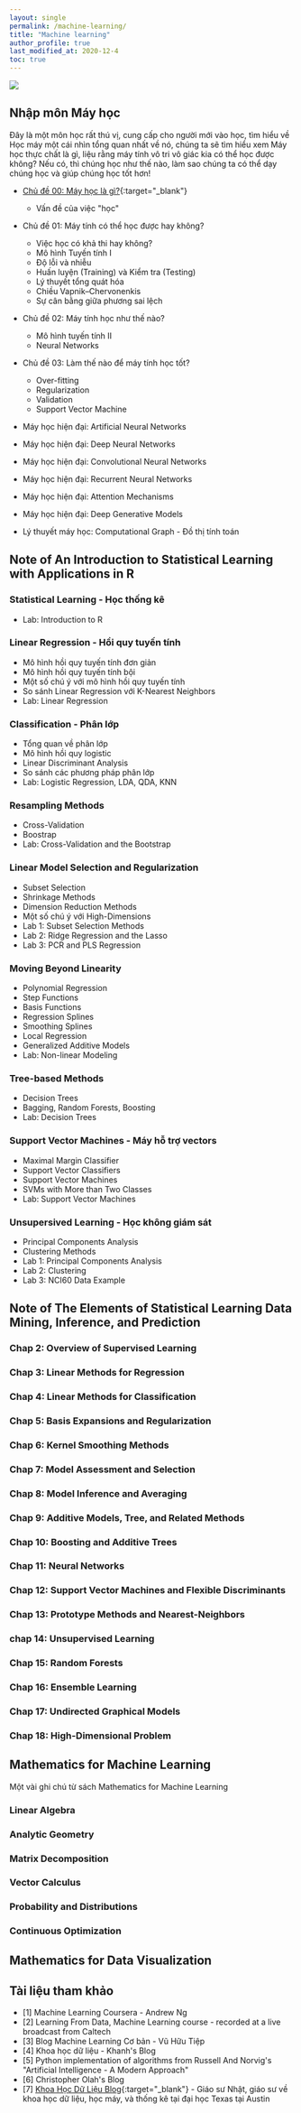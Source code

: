 ```yaml
---
layout: single
permalink: /machine-learning/
title: "Machine learning"
author_profile: true
last_modified_at: 2020-12-4
toc: true
---
```


<p><img src="{{site.baseurl}}/assets/images/header/ml.jpg"></p>

## Nhập môn Máy học

Đây là một môn học rất thú vị, cung cấp cho người mới vào học, tìm hiểu về Học máy một cái nhìn tổng quan nhất về nó, chúng ta sẽ tìm hiểu xem Máy học thực chất là gì, liệu rằng máy tính vô tri vô giác kia có thể học được không? Nếu có, thì chúng học như thế nào, làm sao chúng ta có thể dạy chúng học và giúp chúng học tốt hơn!

- [Chủ đề 00: Máy học là gì?](/intro2ml/topic00-intro-ml){:target="_blank"}
    - Vấn đề của việc "học"
- Chủ đề 01: Máy tính có thể học được hay không?
    - Việc học có khả thi hay không?
    - Mô hình Tuyến tính I
    - Độ lỗi và nhiễu
    - Huấn luyện (Training) và Kiểm tra (Testing)
    - Lý thuyết tổng quát hóa
    - Chiều Vapnik–Chervonenkis
    - Sự cân bằng giữa phương sai lệch
- Chủ đề 02: Máy tính học như thế nào?
    - Mô hình tuyến tính II
    - Neural Networks
- Chủ đề 03: Làm thế nào để máy tính học tốt?
    - Over-fitting
    - Regularization
    - Validation
    - Support Vector Machine

- Máy học hiện đại: Artificial Neural Networks
- Máy học hiện đại: Deep Neural Networks
- Máy học hiện đại: Convolutional Neural Networks
- Máy học hiện đại: Recurrent Neural Networks
- Máy học hiện đại: Attention Mechanisms
- Máy học hiện đại: Deep Generative Models

- Lý thuyết máy học: Computational Graph - Đồ thị tính toán

## Note of An Introduction to Statistical Learning with Applications in R

### Statistical Learning - Học thống kê

- Lab: Introduction to R

### Linear Regression - Hồi quy tuyến tính

- Mô hình hồi quy tuyến tính đơn giản
- Mô hình hồi quy tuyến tính bội
- Một số chú ý với mô hình hồi quy tuyến tính
- So sánh Linear Regression với K-Nearest Neighbors
- Lab: Linear Regression

### Classification - Phân lớp

- Tổng quan về phân lớp
- Mô hình hồi quy logistic
- Linear Discriminant Analysis
- So sánh các phương pháp phân lớp
- Lab: Logistic Regression, LDA, QDA, KNN

### Resampling Methods

- Cross-Validation
- Boostrap
- Lab: Cross-Validation and the Bootstrap

### Linear Model Selection and Regularization

- Subset Selection
- Shrinkage Methods
- Dimension Reduction Methods
- Một số chú ý với High-Dimensions
- Lab 1: Subset Selection Methods
- Lab 2: Ridge Regression and the Lasso
- Lab 3: PCR and PLS Regression

### Moving Beyond Linearity

- Polynomial Regression
- Step Functions
- Basis Functions
- Regression Splines
- Smoothing Splines
- Local Regression
- Generalized Additive Models
- Lab: Non-linear Modeling

### Tree-based Methods

- Decision Trees
- Bagging, Random Forests, Boosting
- Lab: Decision Trees

### Support Vector Machines - Máy hỗ trợ vectors

- Maximal Margin Classifier
- Support Vector Classifiers
- Support Vector Machines
- SVMs with More than Two Classes
- Lab: Support Vector Machines

### Unsupersived Learning - Học không giám sát

- Principal Components Analysis
- Clustering Methods
- Lab 1: Principal Components Analysis
- Lab 2: Clustering
- Lab 3: NCI60 Data Example

## Note of The Elements of Statistical Learning Data Mining, Inference, and Prediction

### Chap 2: Overview of Supervised Learning

### Chap 3: Linear Methods for Regression

### Chap 4: Linear Methods for Classification

### Chap 5: Basis Expansions and Regularization

### Chap 6: Kernel Smoothing Methods

### Chap 7: Model Assessment and Selection

### Chap 8: Model Inference and Averaging

### Chap 9: Additive Models, Tree, and Related Methods

### Chap 10: Boosting and Additive Trees

### Chap 11: Neural Networks

### Chap 12: Support Vector Machines and Flexible Discriminants

### Chap 13: Prototype Methods and Nearest-Neighbors

### chap 14: Unsupervised Learning

### Chap 15: Random Forests

### Chap 16: Ensemble Learning

### Chap 17: Undirected Graphical Models

### Chap 18: High-Dimensional Problem

## Mathematics for Machine Learning

Một vài ghi chú từ sách Mathematics for Machine Learning

### Linear Algebra

### Analytic Geometry

### Matrix Decomposition

### Vector Calculus

### Probability and Distributions

### Continuous Optimization

## Mathematics for Data Visualization

## Tài liệu tham khảo

- \[1\] Machine Learning Coursera - Andrew Ng
- \[2\] Learning From Data, Machine Learning course - recorded at a live broadcast from Caltech
- \[3\] Blog Machine Learning Cơ bản - Vũ Hữu Tiệp
- \[4\] Khoa học dữ liệu - Khanh's Blog
- \[5\] Python implementation of algorithms from Russell And Norvig's "Artificial Intelligence - A Modern Approach"
- \[6\] Christopher Olah's Blog
- \[7\] [Khoa Học Dữ Liệu Blog](https://khoahocdulieu.github.io/home){:target="_blank"} - Giáo sư Nhật, giáo sư về khoa học dữ liệu, học máy, và thống kê tại đại học Texas tại Austin
